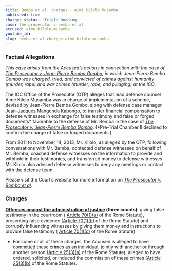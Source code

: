 ```yaml
---
title: Bemba et al. charges - Aimé Kilolo Musamba
published: true
charges_status: 'Trial: Ongoing'
case: the-prosecutor-v-bemba-et-al
accused: aime-kilolo-musamba
youtube_id:
slug: bemba-et-al-charges-aime-kilolo-musamba
---
```



### Factual Allegations

*This case arises from the Accused’s actions in connection with the case of [<u>The Prosecutor v. Jean-Pierre Bemba Gombo</u>](https://www.aba-icc.org/cases/case/the-prosecutor-v-bemba/), in which Jean-Pierre Bemba Gombo was charged, tried, and convicted of crimes against humanity (murder, rape) and war crimes (murder, rape, and pillaging) at the ICC.&nbsp;*

The ICC Office of the Prosecutor (OTP) alleges that lead defense counsel Aim&eacute; Kilolo Musamba was in charge of implementation of a scheme, devised by Jean-Pierre Bemba Gombo, along with defense case manager [Jean-Jacques Mangenda Kabongo](https://www.aba-icc.org/accused/jean-jacques-magenda-kabongo/), to transfer financial compensation to defense witnesses in exchange for false testimony and false or forged documents\* favorable to the defense of Mr. Bemba in the case of [*The Prosecutor v. Jean-Pierre Bemba Gombo*](https://www.aba-icc.org/cases/case/the-prosecutor-v-bemba/). (\*Pre-Trial Chamber II declined to confirm the charge of false or forged documents.)

From 2011 to November 14, 2013, Mr. Kilolo, as alleged by the OTP, following conversations with Mr. Bemba, contacted defense witnesses on behalf of Mr. Bemba, coached defense witnesses on the information to provide and withhold in their testimonies, and transferred money to defense witnesses.&nbsp; Mr. Kilolo also advised defense witnesses to deny any meetings or contact with the defense team.

Please visit the Court’s website for more information on [*The Prosecutor v. Bemba et al*](https://www.icc-cpi.int/car/Bemba-et-al#12).

### Charges

**[Offenses against the administration of justice](http://www.casematrixnetwork.org/case-m/klamberg-commentary/rome-statute/#c1243) (three counts)**: giving false testimony in the courtroom ( [Article 70(1)(a)](http://www.casematrixnetwork.org/case-m/klamberg-commentary/rome-statute/#c1243) of the Rome Statute), presenting false evidence ([Article 70(1)(b)](http://www.casematrixnetwork.org/case-m/klamberg-commentary/rome-statute/#c1243) of the Rome Statute) and corruptly influencing witnesses by giving them money and instructions to provide false testimony ( [Article 70(1)(c)](http://www.casematrixnetwork.org/case-m/klamberg-commentary/rome-statute/#c1243) of the Rome Statute)

* For some or all of these charges, the Accused is alleged to have committed these crimes as an individual, jointly with another or through another person ([Article 25(3)(a)](http://www.casematrixnetwork.org/case-m/klamberg-commentary/rome-statute/#c1198) of the Rome Statute); alleged to have ordered, solicited, or induced the commission of these crimes ([Article 25(3)(b)](http://www.casematrixnetwork.org/case-m/klamberg-commentary/rome-statute/#c1198) of the Rome Statute).